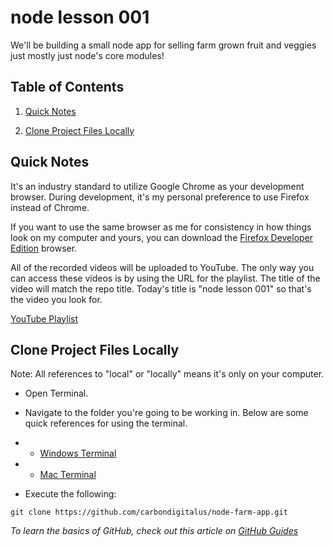 # node lesson 001

We'll be building a small node app for selling farm grown fruit and veggies just mostly just node's core modules!

## Table of Contents

1. [Quick Notes](#quickNotes)

1. [Clone Project Files Locally](#downloadFiles)


## Quick Notes <a name="quickNotes"></a>

It's an industry standard to utilize Google Chrome as your development browser. During development, it's my personal preference to use Firefox instead of Chrome.

If you want to use the same browser as me for consistency in how things look on my computer and yours, you can download the [Firefox Developer Edition](https://www.mozilla.org/en-US/firefox/developer/) browser.

All of the recorded videos will be uploaded to YouTube. The only way you can access these videos is by using the URL for the playlist. The title of the video will match the repo title. Today's title is "node lesson 001" so that's the video you look for.

[YouTube Playlist](https://www.youtube.com/watch?v=-u9l3c6QkSM&list=PLZXCmxSrWXSmpNi6q-N9k2NwJP1qMSU_Q)


## Clone Project Files Locally <a name="downloadFiles"></a>

Note: All references to "local" or "locally" means it's only on your computer.

- Open Terminal.

- Navigate to the folder you're going to be working in. Below are some quick references for using the terminal.
- - [Windows Terminal](https://www.computerhope.com/issues/chusedos.htm)
- - [Mac Terminal](https://www.macworld.com/article/2042378/master-the-command-line-navigating-files-and-folders.html)

- Execute the following:

```
git clone https://github.com/carbondigitalus/node-farm-app.git
```

*To learn the basics of GitHub, check out this article on [GitHub Guides](https://guides.github.com/activities/hello-world/)*
